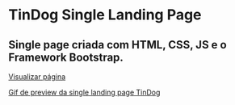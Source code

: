 # TinDog Single Landing Page 

## Single page criada com HTML, CSS, JS e o Framework Bootstrap. 

<a href="https://iamdiegoinacio.github.io/TinDog-SinglePage">Visualizar página</a>

[Gif de preview da single landing page TinDog](/git-img/SingleLandingPageTingDogTopo.gif)
